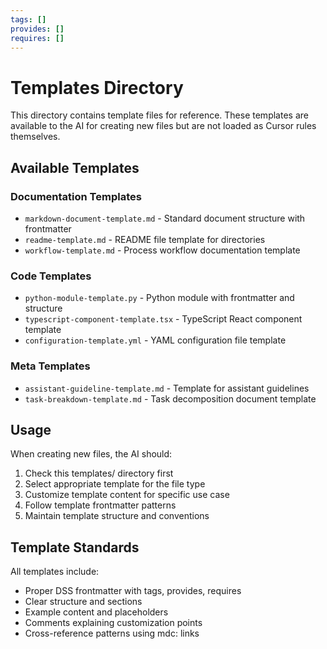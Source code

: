 ```yaml
---
tags: []
provides: []
requires: []
---
```

# Templates Directory

This directory contains template files for reference. These templates are available to the AI for creating new files but are not loaded as Cursor rules themselves.

## Available Templates

### Documentation Templates

- `markdown-document-template.md` - Standard document structure with frontmatter
- `readme-template.md` - README file template for directories  
- `workflow-template.md` - Process workflow documentation template

### Code Templates

- `python-module-template.py` - Python module with frontmatter and structure
- `typescript-component-template.tsx` - TypeScript React component template
- `configuration-template.yml` - YAML configuration file template

### Meta Templates

- `assistant-guideline-template.md` - Template for assistant guidelines
- `task-breakdown-template.md` - Task decomposition document template

## Usage

When creating new files, the AI should:

1. Check this templates/ directory first
2. Select appropriate template for the file type
3. Customize template content for specific use case
4. Follow template frontmatter patterns
5. Maintain template structure and conventions

## Template Standards

All templates include:

- Proper DSS frontmatter with tags, provides, requires
- Clear structure and sections
- Example content and placeholders
- Comments explaining customization points
- Cross-reference patterns using mdc: links
